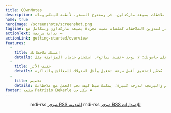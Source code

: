 ```yaml
---
title: QOwnNotes
description: تطبيق تدوين ملاحظات بصيغة ماركداون، حر ومفتوح المصدر، لأنظمة لينكس وماك&nbsp;أو&nbsp;إس وويندوز، ويعمل مع Nextcloud Notes
home: true
heroImage: /screenshots/screenshot.png
tagline: تطبيق حر ومفتوح المصدر لتدوين الملاحظات كملفات نصية مجردة بصيغة ماركداون ويتكامل مع Nextcloud و ownCloud
actionText: بداية سريعة ←
actionLink: getting-started/overview
features:
  - 
    title: امتلك ملاحظاتك
    details: يتم تخزين جميع الملاحظات كملفات نصية مجردة بصيغة ماركداون على حاسوبك؛ لا يوجد «تقيد ببائع». استخدم خدمات المزامنة مثل Nextcloud لمزامنة ملاحظاتك عبر الأجهزة.
  - 
    title: خفيف الأثر
    details: تطبيق أصيل، مُحسَّن لتحقيق أفضل سرعة تشغيل وأقل استهلاك للمعالج والذاكرة.
  - 
    title: تخصيص
    details: قابل للتخصيص والبرمجة لدرجة كبيرة؛ يمكنك ضبط كيف تحب العمل مع ملاحظاتك.
footer: صنعه Patrizio Bekerle بكل حب ❤️
---
```


<div class="rss-block">
    <v-chip outlined><v-icon left>mdi-rss</v-icon> <a href="https://feeds.feedburner.com/QOwnNotesBlog">موجز RSS للمدونة</a></v-chip>
    <v-chip outlined><v-icon left>mdi-rss</v-icon> <a href="https://feeds.feedburner.com/QOwnNotesReleases">موجز RSS للإصدارات</a></v-chip>
</div>

<Poll />

<style>
    .rss-block { text-align: center; margin-bottom: 20px; }
</style>
